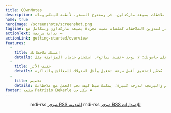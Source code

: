 ```yaml
---
title: QOwnNotes
description: تطبيق تدوين ملاحظات بصيغة ماركداون، حر ومفتوح المصدر، لأنظمة لينكس وماك&nbsp;أو&nbsp;إس وويندوز، ويعمل مع Nextcloud Notes
home: true
heroImage: /screenshots/screenshot.png
tagline: تطبيق حر ومفتوح المصدر لتدوين الملاحظات كملفات نصية مجردة بصيغة ماركداون ويتكامل مع Nextcloud و ownCloud
actionText: بداية سريعة ←
actionLink: getting-started/overview
features:
  - 
    title: امتلك ملاحظاتك
    details: يتم تخزين جميع الملاحظات كملفات نصية مجردة بصيغة ماركداون على حاسوبك؛ لا يوجد «تقيد ببائع». استخدم خدمات المزامنة مثل Nextcloud لمزامنة ملاحظاتك عبر الأجهزة.
  - 
    title: خفيف الأثر
    details: تطبيق أصيل، مُحسَّن لتحقيق أفضل سرعة تشغيل وأقل استهلاك للمعالج والذاكرة.
  - 
    title: تخصيص
    details: قابل للتخصيص والبرمجة لدرجة كبيرة؛ يمكنك ضبط كيف تحب العمل مع ملاحظاتك.
footer: صنعه Patrizio Bekerle بكل حب ❤️
---
```


<div class="rss-block">
    <v-chip outlined><v-icon left>mdi-rss</v-icon> <a href="https://feeds.feedburner.com/QOwnNotesBlog">موجز RSS للمدونة</a></v-chip>
    <v-chip outlined><v-icon left>mdi-rss</v-icon> <a href="https://feeds.feedburner.com/QOwnNotesReleases">موجز RSS للإصدارات</a></v-chip>
</div>

<Poll />

<style>
    .rss-block { text-align: center; margin-bottom: 20px; }
</style>
